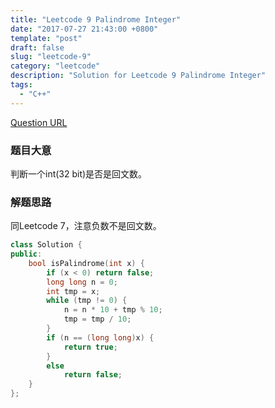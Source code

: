 ```yaml
---
title: "Leetcode 9 Palindrome Integer"  
date: "2017-07-27 21:43:00 +0800"
template: "post"
draft: false
slug: "leetcode-9"
category: "leetcode"
description: "Solution for Leetcode 9 Palindrome Integer"
tags:
  - "C++"
---
```

[Question URL](https://leetcode.com/problems/palindrome-number/tabs/description)  

### 题目大意
判断一个int(32 bit)是否是回文数。

### 解题思路
同Leetcode 7，注意负数不是回文数。

```cpp
class Solution {
public:
    bool isPalindrome(int x) {
        if (x < 0) return false;
        long long n = 0;
        int tmp = x;
        while (tmp != 0) {
            n = n * 10 + tmp % 10;
            tmp = tmp / 10;
        }
        if (n == (long long)x) {
            return true;
        }
        else 
            return false;
    }
};
```
